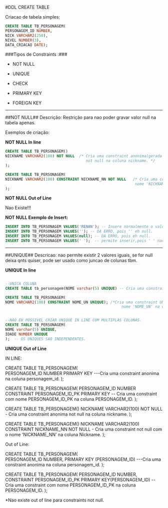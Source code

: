 #DDL CREATE TABLE

Criacao de tabela simples:

``` SQL
CREATE TABLE TB_PERSONAGEM(
PERSONAGEM_ID NUMBER,
NICK VARCHAR2(250),
NIVEL NUMBER(3),
DATA_CRIACAO DATE);
```

###Tipos de Constraints :###

* NOT NULL

* UNIQUE

* CHECK

* PRIMARY KEY

* FOREIGN KEY

----------------------------------
##NOT NULL##
Descrição:  Restrição para nao poder gravar valor null na tabela apenas.

Exemplos de criação:

**NOT NULL In line**
```SQL
CREATE TABLE TB_PERSONAGEM()
NICKNAME VARCHAR2(100) NOT NULL  /* Cria uma constraint anonima(gerada com nome pelo oracle) 
                                    not null na coluna nickname. */
);

CREATE TABLE TB_PERSONAGEM(
NICKNAME VARCHAR2(100) CONSTRAINT NICKNAME_NN NOT NULL   /* Cria uma constraint not null com o 
                                                          nome 'NICKNAME_NN' na coluna Nickname. */
);
```

**NOT NULL Out of Line**

Nao Existe!!!

**NOT NULL Exemplo de Insert:**
```SQL
INSERT INTO TB_PERSONAGEM VALUES('RENAN'); -- Insere normalmente o valor 'Renan';
INSERT INTO TB_PERSONAGEM VALUES(''); -- DA ERRO, pois '' eh null.
INSERT INTO TB_PERSONAGEM VALUES(null); -- DA ERRO, pois eh null.
INSERT INTO TB_PERSONAGEM VALUES(' ');  -- permite inserir,pois ' ' nao eh null.
```

------------------------------------------------------------------------------------------
##UNIQUE##
Descricao: nao permite existir 2 valores iguais, se for null deixa qnts quiser, pode ser usado como juncao de colunas tbm.

**UNIQUE In line**
```SQL

--UNICA COLUNA
CREATE TABLE tb_personagem(NOME varchar(5) UNIQUE) -- Cria uma constraint anonima unique na coluna NOME;

CREATE TABLE TB_PERSONAGEM(
NOME VARCHAR2(100) CONSTRAINT NOME_UN UNIQUE); /*Cria uma constraint UNIQUE com o 
                                                    nome 'NOME_UN' na coluna Nickname. */


--NAO EH POSSIVEL CRIAR UNIQUE IN LINE COM MULTIPLAS COLUNAS.
CREATE TABLE TB_PERSONAGEM(
NOME varchar(5) UNIQUE,
IDADE NUMBER UNIQUE
);  -- OS UNIQUES SAO INDEPENDENTES.
```


**UNIQUE Out of Line**
















IN LINE:

CREATE TABLE TB_PERSONAGEM(                    
PERSONAGEM_ID NUMBER PRIMARY KEY   ---Cria uma constraint anonima na coluna personagem_id.
);


CREATE TABLE TB_PERSONAGEM(
PERSONAGEM_ID NUMBER CONSTRAINT PERSONAGEM_ID_PK PRIMARY KEY   -- Cria uma constraint com nome PERSONAGEM_ID_PK na coluna PERSONAGEM_ID.
);


CREATE TABLE TB_PERSONAGEM()
NICKNAME VARCHAR2(100) NOT NULL  - Cria uma constraint anonima not null na coluna nickname.
);

CREATE TABLE TB_PERSONAGEM()
NICKNAME VARCHAR2(100) CONSTRAINT NICKNAME_NN NOT NULL   - Cria uma constraint not null com o nome 'NICKNAME_NN' na coluna Nickname.
);




Out of Line:

CREATE TABLE TB_PERSONAGEM(                    
PERSONAGEM_ID NUMBER,
PRIMARY KEY (PERSONAGEM_ID)   ---Cria uma constraint anonima na coluna personagem_id.
);

CREATE TABLE TB_PERSONAGEM(
PERSONAGEM_ID NUMBER,
CONSTRAINT PERSONAGEM_ID_PK PRIMARY KEY(PERSONAGEM_ID) -- Cria uma constraint com nome PERSONAGEM_ID_PK na coluna PERSONAGEM_ID.
);

*Nao existe out of line para constraints not null.

